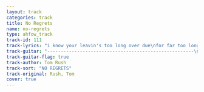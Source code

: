 ```yaml
---
layout: track
categories: track
title: No Regrets
name: no-regrets
type: ahfow_track
track-id: 111
track-lyrics: "i know your leavin's too long over due\nfor far too long i've had nothing new to show to you\ngoodbye dry eyes i watched your plane fade off west of the moon\nit felt so strange to walk away alone\n\nno regrets\nno tears goodbye\ndon't want you back\nwe'd only cry again\nsay goodbye again\n\nthe hours that were yours echo like empty rooms\nthoughts we used to share i now keep alone\ni woke last night and spoke to you\nnot thinkin' you were gone\nit felt so strange to lie awake alone\n\nno regrets\nno tears goodbye\ndon't want you back\nwe'd only cry again\nsay goodbye again\n\nour freinds have tried to turn my nights to day\nstrange faces in your place can't keep the ghosts away\njust beyond the darkest hour, just behind the door\nit feels so strange to lead my life alone\n\nno regrets\nno tears goodbye\ndon't want you back\nwe'd only cry again\nsay goodbye again"
track-guitar: "------------------------------------------------------\n-3--1--0----------------------------------------------\n-0--0--0------------0--2slide4---4--2--0--------------\n-------------0---2------------------------------------\n------------------------------------------------------\n------------------------------------------------------\n\n(provided by brad)"
track-guitar-flag: true
track-author: Tom Rush
track-sort: "NO REGRETS"
track-original: Rush, Tom
cover: true
---
```

